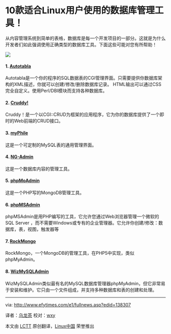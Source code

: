 10款适合Linux用户使用的数据库管理工具！
================================================================================
从内容管理系统到简单的表格，数据库是每一个开发项目的一部分。这就是为什么开发者们如此强调使用正确类型的数据库工具。下面这些可能对您有所帮助！

![](http://www.efytimes.com/admin/useradmin/photo/LuMX31155AM5132014.jpeg)

#### 1. [Autotabla][1] ####

Autotabla是一个你的程序的SQL数据表的CGI管理界面。只需要提供你数据库架构的XML描述，你就可以创建/修改/删除数据库记录。 HTML输出可以通过CSS完全自定义。使用Perl/DBI模块而支持各种数据库。

#### 2. [Cruddy!][2] ####

Cruddy！是一个以CGI::CRUD为框架的应用程序，它为你的数据库提供了一个即时的Web前端的CRUD接口。

#### 3. [myPhile][3] ####

这是一个可定制的MySQL表的通用管理界面。

#### 4. [NG-Admin][4] ####

这是一个数据库内容的管理工具。

#### 5. [phpMoAdmin][5] ####

这是一个PHP写的MongoDB管理工具。

#### 6. [phpMSAdmin][6] ####

phpMSAdmin是用PHP编写的工具，它允许您通过Web浏览器管理一个微软的SQL Server ，而不需要Windows或专有的企业管理器。它允许你创建/修改：数据库，表，视图，触发器等

#### 7. [RockMongo][7] ####

RockMongo，一个MongoDB的管理工具，在PHP5中实现，类似phpMyAdmin。

#### 8. [WizMySQLAdmin][8] ####

WizMySQLAdmin类似最有名的MySQL数据库管理器phpMyAdmin，但它非常易于安装和维护。它只由一个文件组成，并支持多种数据库和表的创建和处理。

--------------------------------------------------------------------------------

via: http://www.efytimes.com/e1/fullnews.asp?edid=138307

译者：[乌龙茶](https://github.com/yechuxiao19) 校对：[wxy](https://github.com/wxy)

本文由 [LCTT](https://github.com/LCTT/TranslateProject) 原创翻译，[Linux中国](http://linux.cn/) 荣誉推出

[1]:http://sourceforge.net/projects/autotabla/
[2]:http://www.thesmbexchange.com/cruddy/
[3]:http://efytimes.com/e1/companionway.net
[4]:http://www.ng-marketing.com/wuerzburg/
[5]:http://phpmoadmin.com/
[6]:http://sourceforge.net/projects/phpmsadmin/
[7]:http://rockmongo.com/
[8]:http://sourceforge.net/projects/wizmysqadmin/
